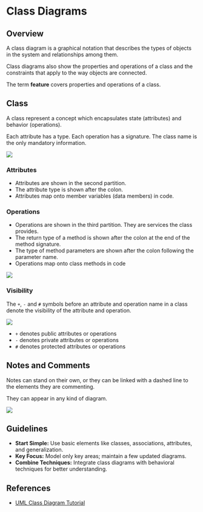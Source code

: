 # Class Diagrams

## Overview
A class diagram is a graphical notation that describes the types of objects in the system and relationships among them.

Class diagrams also show the properties and operations of a class and the constraints that apply to the way objects are connected.

The term **feature** covers properties and operations of a class.

## Class

A class represent a concept which encapsulates state (attributes) and behavior (operations).

Each attribute has a type. Each operation has a signature. The class name is the only mandatory information.

![](https://cdn-images.visual-paradigm.com/guide/uml/uml-class-diagram-tutorial/02-class-notation.png)

### Attributes

- Attributes are shown in the second partition.
- The attribute type is shown after the colon.
- Attributes map onto member variables (data members) in code.


### Operations

- Operations are shown in the third partition. They are services the class provides.
- The return type of a method is shown after the colon at the end of the method signature.
- The type of method parameters are shown after the colon following the parameter name.
- Operations map onto class methods in code

![](https://cdn-images.visual-paradigm.com/guide/uml/uml-class-diagram-tutorial/03-class-notation-with-examples.png)


### Visibility

The `+`, `-` and `#` symbols before an attribute and operation name in a class denote the visibility of the attribute and operation.

![](https://cdn-images.visual-paradigm.com/guide/uml/uml-class-diagram-tutorial/04-class-attributes-with-different-visibility.png)

- `+` denotes public attributes or operations
- `-` denotes private attributes or operations
- `#` denotes protected attributes or operations


## Notes and Comments

Notes can stand on their own, or they can be linked with a dashed line to the elements they are commenting.

They can appear in any kind of diagram.

![](https://i.sstatic.net/Jv9UO.png)


## Guidelines

- **Start Simple:** Use basic elements like classes, associations, attributes, and generalization.
- **Key Focus:** Model only key areas; maintain a few updated diagrams.
- **Combine Techniques:** Integrate class diagrams with behavioral techniques for better understanding.


## References

- [UML Class Diagram Tutorial](https://www.visual-paradigm.com/guide/uml-unified-modeling-language/uml-class-diagram-tutorial/)

